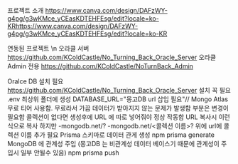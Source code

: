 프로젝트 소개
  https://www.canva.com/design/DAFzWY-g4pg/g3wKMce_yCEasKDTEHFEsg/edit?locale=ko-KRhttps://www.canva.com/design/DAFzWY-g4pg/g3wKMce_yCEasKDTEHFEsg/edit?locale=ko-KR

연동된 프로젝트 \n
  오라클 서버
    https://github.com/KColdCastle/No_Turning_Back_Oracle_Server 
  오라클 Admin 전용
    https://github.com/KColdCastle/NoTurnBack_Admin
    
Oralce DB 설치 필요
  https://github.com/KColdCastle/No_Turning_Back_Oracle_Server  설치 꼭 필요
.env 최상위 폴더에 생성
  DATABASE_URL="몽고DB url 삽입 필요"// Mongo Atlas 무료 티어 사용함. 무료라서 가끔 데이터가 받아지지 않는 문제가 발생함
  <username>
  <password> 부분은 변경이 필요함
  콜렉션이 없다면 생성후에 URL 에 따로 넣어줘야 정상 작동함
    URL 복사시 이런식으로 복사 하지만
      -mongodb.net/?
      -mongodb.net/<콜렉션 이름>? 위에 url에 콜렉션 이름 추가 필요
Prisma 스키마로 데이터 관게 생성
  npm prisma generate
MongoDB 에 관계성 주입 (몽고DB 는 비관계성 데이터 베이스기 때문에 관계성이 주입시 일부 안될수 있음)
  npm prisma push


